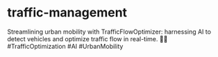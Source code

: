 # traffic-management
Streamlining urban mobility with TrafficFlowOptimizer: harnessing AI to detect vehicles and optimize traffic flow in real-time. 🚗🚦 #TrafficOptimization #AI #UrbanMobility
